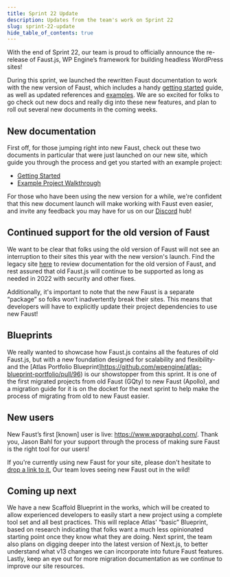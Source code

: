 ```yaml
---
title: Sprint 22 Update
description: Updates from the team's work on Sprint 22
slug: sprint-22-update
hide_table_of_contents: true
---
```


With the end of Sprint 22, our team is proud to officially announce the re-release of Faust.js, WP Engine’s framework for building headless WordPress sites!

During this sprint, we launched the rewritten Faust documentation to work with the new version of Faust, which includes a handy [getting started](https://faustjs.org/docs/getting-started) guide, as well as updated references and [examples](https://faustjs.org/docs/next/guides/project-walkthrough). We are so excited for folks to go check out new docs and really dig into these new features, and plan to roll out several new documents in the coming weeks.

<!--truncate-->

## New documentation

First off, for those jumping right into new Faust, check out these two documents in particular that were just launched on our new site, which guide you through the process and get you started with an example project:

* [Getting Started](https://faustjs.org/docs/getting-started)
* [Example Project Walkthrough](https://faustjs.org/docs/next/guides/project-walkthrough)

For those who have been using the new version for a while, we're confident that this new document launch will make working with Faust even easier, and invite any feedback you may have for us on our [Discord](https://discord.gg/J2khkF9XYK) hub!

## Continued support for the old version of Faust

We want to be clear that folks using the old version of Faust will not see an interruption to their sites this year with the new version's launch. Find the legacy site [here](https://legacy.faustjs.org/) to review documentation for the old version of Faust, and rest assured that old Faust.js will continue to be supported as long as needed in 2022 with security and other fixes. 

Additionally, it's important to note that the new Faust is a separate “package” so folks won’t inadvertently break their sites. This means that developers will have to explicitly update their project dependencies to use new Faust!

## Blueprints

We really wanted to showcase how Faust.js contains all the features of old Faust.js, but with a new foundation designed for scalability and flexibility- and the [Atlas Portfolio Blueprint]https://github.com/wpengine/atlas-blueprint-portfolio/pull/96) is our showstopper from this sprint. It is one of the first migrated projects from old Faust (GQty) to new Faust (Apollo), and a migration guide for it is on the docket for the next sprint to help make the process of migrating from old to new Faust easier. 

## New users

New Faust’s first [known] user is live: https://www.wpgraphql.com/. Thank you, Jason Bahl for your support through the process of making sure Faust is the right tool for our users!

If you're currently using new Faust for your site, please don't hesitate to [drop a link to it.](https://discord.gg/J2khkF9XYK) Our team loves seeing new Faust out in the wild!

## Coming up next

We have a new Scaffold Blueprint in the works, which will be created to allow experienced developers to easily start a new project using a complete tool set and all best practices. This will replace Atlas' “basic” Blueprint, based on research indicating that folks want a much less opinionated starting point once they know what they are doing. Next sprint, the team also plans on digging deeper into the latest version of Next.js, to better understand what v13 changes we can incorporate into future Faust features. Lastly, keep an eye out for more migration documentation as we continue to improve our site resources.

